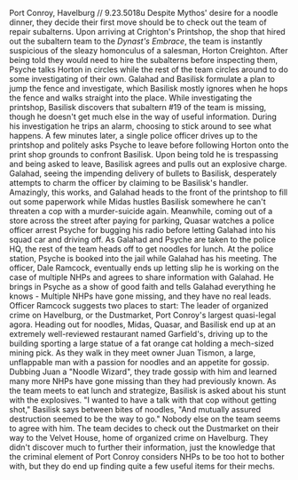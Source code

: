 Port Conroy, Havelburg // 9.23.5018u
Despite Mythos' desire for a noodle dinner, they decide their first move should be to check out the team of repair subalterns. Upon arriving at Crighton's Printshop, the shop that hired out the subaltern team to the *Dynast's Embrace*, the team is instantly suspicious of the sleazy homonculus of a salesman, Horton Creighton. After being told they would need to hire the subalterns before inspecting them, Psyche talks Horton in circles while the rest of the team circles around to do some investigating of their own. Galahad and Basilisk formulate a plan to jump the fence and investigate, which Basilisk mostly ignores when he hops the fence and walks straight into the place.
While investigating the printshop, Basilisk discovers that subaltern #19 of the team is missing, though he doesn't get much else in the way of useful information. During his investigation he trips an alarm, choosing to stick around to see what happens.
A few minutes later, a single police officer drives up to the printshop and politely asks Psyche to leave before following Horton onto the print shop grounds to confront Basilisk. Upon being told he is trespassing and being asked to leave, Basilisk agrees and pulls out an explosive charge.
Galahad, seeing the impending delivery of bullets to Basilisk, desperately attempts to charm the officer by claiming to be Basilisk's handler. Amazingly, this works, and Galahad heads to the front of the printshop to fill out some paperwork while Midas hustles Basilisk somewhere he can't threaten a cop with a murder-suicide again.
Meanwhile, coming out of a store across the street after paying for parking, Quasar watches a police officer arrest Psyche for bugging his radio before letting Galahad into his squad car and driving off. As Galahad and Psyche are taken to the police HQ, the rest of the team heads off to get noodles for lunch.
At the police station, Psyche is booked into the jail while Galahad has his meeting. The officer, Dale Ramcock, eventually ends up letting slip he is working on the case of multiple NHPs and agrees to share information with Galahad. He brings in Psyche as a show of good faith and tells Galahad everything he knows - Multiple NHPs have gone missing, and they have no real leads. Officer Ramcock suggests two places to start: The leader of organized crime on Havelburg, or the Dustmarket, Port Conroy's largest quasi-legal agora.
Heading out for noodles, Midas, Quasar, and Basilisk end up at an extremely well-reviewed restaurant named Garfield's, driving up to the building sporting a large statue of a fat orange cat holding a mech-sized mining pick. As they walk in they meet owner Juan Tismon, a large, unflappable man with a passion for noodles and an appetite for gossip. Dubbing Juan a "Noodle Wizard", they trade gossip with him and learned many more NHPs have gone missing than they had previously known.
As the team meets to eat lunch and strategize, Basilisk is asked about his stunt with the explosives. "I wanted to have a talk with that cop without getting shot," Basilisk says between bites of noodles, "And mutually assured destruction seemed to be the way to go." Nobody else on the team seems to agree with him.
The team decides to check out the Dustmarket on their way to the Velvet House, home of organized crime on Havelburg. They didn't discover much to further their information, just the knowledge that the criminal element of Port Conroy considers NHPs to be too hot to bother with, but they do end up finding quite a few useful items for their mechs.